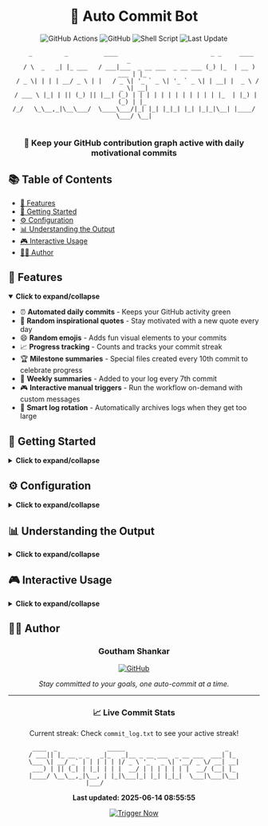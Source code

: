 <h1 align="center">🤖 Auto Commit Bot</h1>

<p align="center">
  <img src="https://img.shields.io/badge/GitHub_Actions-2088FF?style=for-the-badge&logo=github-actions&logoColor=white" alt="GitHub Actions">
  <img src="https://img.shields.io/badge/GitHub-100000?style=for-the-badge&logo=github&logoColor=white" alt="GitHub">
  <img src="https://img.shields.io/badge/Shell_Script-121011?style=for-the-badge&logo=gnu-bash&logoColor=white" alt="Shell Script">
  <img src="https://img.shields.io/badge/Last_Update-2025--06--14-brightgreen?style=for-the-badge" alt="Last Update">
</p>

<div align="center">

```
    _         _          ____                          _ _     ____        _   
   / \  _   _| |_ ___   / ___|___  _ __ ___  _ __ ___ (_) |_  | __ )  ___ | |_ 
  / _ \| | | | __/ _ \ | |   / _ \| '_ ` _ \| '_ ` _ \| | __| |  _ \ / _ \| __|
 / ___ \ |_| | || (_) || |__| (_) | | | | | | | | | | | | |_  | |_) | (_) | |_ 
/_/   \_\__,_|\__\___/  \____\___/|_| |_| |_|_| |_| |_|_|\__| |____/ \___/ \__|
                                                                               
```

  <h3>🚀 Keep your GitHub contribution graph active with daily motivational commits</h3>
</div>

## 📚 Table of Contents

- [🌟 Features](#-features)
- [🚀 Getting Started](#-getting-started)
- [⚙️ Configuration](#️-configuration)
- [📊 Understanding the Output](#-understanding-the-output)
- [🎮 Interactive Usage](#-interactive-usage)
- [👨‍💻 Author](#-author)

## 🌟 Features

<details open>
<summary><b>Click to expand/collapse</b></summary>

- ⏰ **Automated daily commits** - Keeps your GitHub activity green
- 💬 **Random inspirational quotes** - Stay motivated with a new quote every day
- 😄 **Random emojis** - Adds fun visual elements to your commits
- 📈 **Progress tracking** - Counts and tracks your commit streak
- 🏆 **Milestone summaries** - Special files created every 10th commit to celebrate progress
- 📅 **Weekly summaries** - Added to your log every 7th commit
- 🎮 **Interactive manual triggers** - Run the workflow on-demand with custom messages
- 🔄 **Smart log rotation** - Automatically archives logs when they get too large

</details>

## 🚀 Getting Started

<details>
<summary><b>Click to expand/collapse</b></summary>

### Prerequisites

- A GitHub account
- A personal access token (PAT) with `repo` scope

### Setup Instructions

1. **Fork or clone this repository**

2. **Set up the PAT_TOKEN secret**
   ```
   Repository Settings → Secrets → Actions → New Repository Secret
   Name: PAT_TOKEN
   Value: [your personal access token]
   ```

3. **Enable the workflow**
   ```
   Actions tab → "I understand my workflows, go ahead and enable them"
   ```

4. **First run**
   - Manually trigger your first run by clicking "Run workflow"
   - The bot will create your first commit and start tracking!

5. **Sit back and watch**
   - The bot will now commit daily at 07:00 UTC
   - Your GitHub contribution graph will stay active!

</details>

## ⚙️ Configuration

<details>
<summary><b>Click to expand/collapse</b></summary>

### Schedule

The bot is configured to run daily at 07:00 UTC. To change this schedule, edit the cron expression in `.github/workflows/auto-commit.yml`:

```yaml
on:
  schedule:
    - cron: '0 7 * * *'  # Format: minute hour day_month month day_week
```

### Manual Trigger Options

When manually triggering the workflow, you can customize:

| Option | Description |
|--------|-------------|
| Custom message | Add a personal note to your commit |
| Skip quote | Choose not to include a motivational quote |
| Extra emoji | Specify a custom emoji instead of using a random one |

### Customizing Quotes and Emojis

To add your own inspirational quotes or favorite emojis, edit these arrays in the workflow file:

```yaml
EMOJIS=("🎯" "🔥" "💪" "📅" "🧠" "🚀" "💻" "✅" "🌟" "⚡" "🏆" "🔄" "🌈" "🎨" "📊" "🔍")
QUOTES=(
  "Push yourself, because no one else is going to do it for you."
  "Stay positive, work hard, make it happen."
  # Add your favorite quotes here!
)
```

</details>

## 📊 Understanding the Output

<details>
<summary><b>Click to expand/collapse</b></summary>

### Commit Log Format

Each entry in your `commit_log.txt` will look like:

```
42. 🚀 Commit on 2025-06-14 08:55:55 (Saturday): Success doesn't just find you. You have to go out and get it.
```

### Weekly Summaries

Every 7th commit adds a weekly summary to your log:

```
---- Weekly Summary (Commit #7) ----
✨ Total commits this week: 7
📆 Days left in year: 200
🎯 Keep the streak going!
-----------------------------------
```

### Milestone Summaries

Every 10th commit creates a special markdown file (`milestone_summary_XX.md`) that contains:

- A congratulatory header
- Current statistics (date, time, day of week)
- Recent commit history

Example milestone summary:

```markdown
# Milestone Reached: Commit #50 🎉

Congratulations on reaching 50 daily commits!

## Stats
- Date: 2025-06-14
- Time: 08:55:55
- Day of week: Saturday
- Days left in year: 200

## Recent Commits
[Last 10 entries from your commit_log.txt]
```

</details>

## 🎮 Interactive Usage

<details>
<summary><b>Click to expand/collapse</b></summary>

### Manual Trigger

To manually trigger a commit:

1. Go to the **Actions** tab in your repository
2. Select the **Auto Commit** workflow
3. Click **Run workflow**
4. (Optional) Fill in the custom options:
   - Add a custom message
   - Choose a specific emoji
   - Opt to skip the motivational quote

### Example Custom Commits

<table>
<tr>
<th>Purpose</th>
<th>Custom Message</th>
<th>Emoji</th>
<th>Result</th>
</tr>
<tr>
<td>Celebrate</td>
<td>Reached 1000 stars!</td>
<td>🎉</td>
<td><code>chore: 🎉 Auto commit #42 - Reached 1000 stars! (manual trigger)</code></td>
</tr>
<tr>
<td>Project update</td>
<td>Updated Node.js version</td>
<td>📦</td>
<td><code>chore: 📦 Auto commit #43 - Updated Node.js version (manual trigger)</code></td>
</tr>
<tr>
<td>Daily reminder</td>
<td>Remember to update docs</td>
<td>📝</td>
<td><code>chore: 📝 Auto commit #44 - Remember to update docs (manual trigger)</code></td>
</tr>
</table>

</details>

## 👨‍💻 Author

<div align="center">
  <h3>Goutham Shankar</h3>
  <p>
    <a href="https://github.com/goutham-shankar">
      <img src="https://img.shields.io/badge/GitHub-goutham--shankar-blue?style=for-the-badge&logo=github" alt="GitHub">
    </a>
  </p>
  
  <p>
    <i>Stay committed to your goals, one auto-commit at a time.</i>
  </p>
</div>

---

<div align="center">
  
### 📈 Live Commit Stats

Current streak: Check `commit_log.txt` to see your active streak!

```
 ____  _              _____                            _   
/ ___|| |_ __ _ _   _|_   _|__ _ __ ___  _ __ ___  ___| |_ 
\___ \| __/ _` | | | | | |/ _ \ '_ ` _ \| '__/ _ \/ __| __|
 ___) | || (_| | |_| | | |  __/ | | | | | | |  __/ (__| |_ 
|____/ \__\__,_|\__, | |_|\___|_| |_| |_|_|  \___|\___|\__|
                |___/                                      
```

**Last updated: 2025-06-14 08:55:55**

</div>

<p align="center">
  <a href="../../actions/workflows/auto-commit.yml">
    <img src="https://img.shields.io/badge/TRIGGER_NOW-2088FF?style=for-the-badge&logo=github-actions&logoColor=white" alt="Trigger Now">
  </a>
</p>
